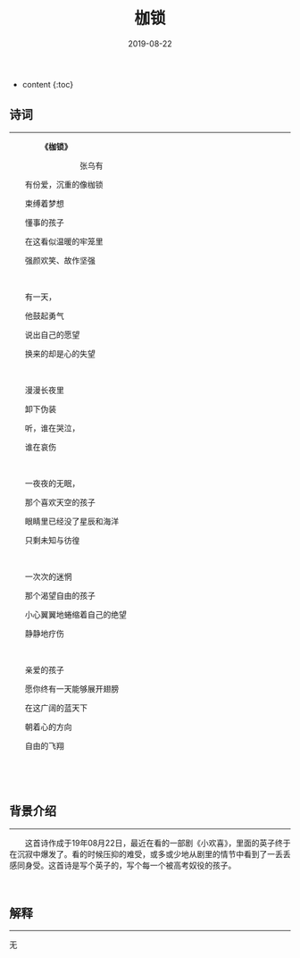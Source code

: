 ﻿---
layout: post
title:  "枷锁"
date:   2019-08-22
categories: 其他
tag: 诗词画意
---

* content
{:toc}

## 诗词

----
&emsp;&emsp;&emsp;&emsp;**《枷锁》**

&emsp;&emsp;&emsp;&emsp;&emsp;&emsp;&emsp;&emsp;&emsp;张乌有

&emsp;&emsp;有份爱，沉重的像枷锁

&emsp;&emsp;束缚着梦想

&emsp;&emsp;懂事的孩子

&emsp;&emsp;在这看似温暖的牢笼里

&emsp;&emsp;强颜欢笑、故作坚强

&emsp;&emsp;

&emsp;&emsp;有一天，

&emsp;&emsp;他鼓起勇气

&emsp;&emsp;说出自己的愿望

&emsp;&emsp;换来的却是心的失望

&emsp;&emsp;

&emsp;&emsp;漫漫长夜里

&emsp;&emsp;卸下伪装

&emsp;&emsp;听，谁在哭泣，

&emsp;&emsp;谁在哀伤

&emsp;&emsp;

&emsp;&emsp;一夜夜的无眠， 

&emsp;&emsp;那个喜欢天空的孩子

&emsp;&emsp;眼睛里已经没了星辰和海洋

&emsp;&emsp;只剩未知与彷徨

&emsp;&emsp;

&emsp;&emsp;一次次的迷惘

&emsp;&emsp;那个渴望自由的孩子

&emsp;&emsp;小心翼翼地蜷缩着自己的绝望

&emsp;&emsp;静静地疗伤

&emsp;&emsp;

&emsp;&emsp;亲爱的孩子

&emsp;&emsp;愿你终有一天能够展开翅膀

&emsp;&emsp;在这广阔的蓝天下

&emsp;&emsp;朝着心的方向

&emsp;&emsp;自由的飞翔

&emsp;

&emsp;

## 背景介绍
---

&emsp;&emsp;这首诗作成于19年08月22日，最近在看的一部剧《小欢喜》，里面的英子终于在沉寂中爆发了。看的时候压抑的难受，或多或少地从剧里的情节中看到了一丢丢感同身受。这首诗是写个英子的，写个每一个被高考奴役的孩子。

&emsp;

## 解释
---

无
